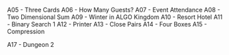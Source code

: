 A05 - Three Cards
A06 - How Many Guests?
A07 - Event Attendance
A08 - Two Dimensional Sum
A09 - Winter in ALGO Kingdom
A10 - Resort Hotel
A11 - Binary Search 1
A12 - Printer
A13 - Close Pairs
A14 - Four Boxes
A15 - Compression

A17 - Dungeon 2
